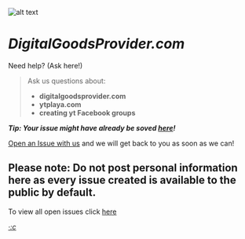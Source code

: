 ![alt text](https://digitalgoodsprovider.com/R/digitalgoodsprovider.com.png "We are here to help!")


# *DigitalGoodsProvider.com*
Need help? (Ask here!)

> Ask us questions about:
> - **digitalgoodsprovider.com**
> - **ytplaya.com**
> - **creating yt Facebook groups**

<i><b>Tip: Your issue might have already be soved [here](https://github.com/digitalgoodsprovider/digitalgoodsprovider.com/issues?q=is%3Aissue+is%3Aclosed)!</b></i>


[Open an Issue with us](https://github.com/digitalgoodsprovider/digitalgoodsprovider.com/issues/new) and we will get back to you as soon as we can!

**Please note: Do not post personal information here as every issue created is available to the public by default.**
-----

To view all open issues click [here](https://github.com/digitalgoodsprovider/digitalgoodsprovider.com/issues)

[*·:c*](https://digitalgoodsprovider.com)
